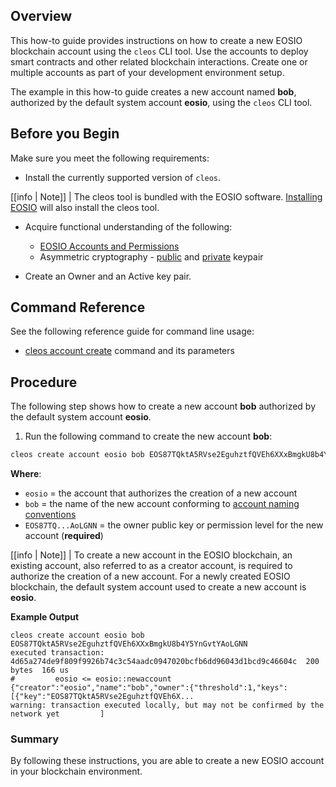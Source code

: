 ## Overview
This how-to guide provides instructions on how to create a new EOSIO blockchain account using the `cleos` CLI tool. Use the accounts to deploy smart contracts and other related blockchain interactions. Create one or multiple accounts as part of your development environment setup.

The example in this how-to guide creates a new account named **bob**, authorized by the default system account **eosio**, using the `cleos` CLI tool. 

## Before you Begin
Make sure you meet the following requirements:

* Install the currently supported version of `cleos`.

[[info | Note]]
| The cleos tool is bundled with the EOSIO software. [Installing EOSIO](../../00_install/index.md) will also install the cleos tool. 

* Acquire functional understanding of the following:
  * [EOSIO Accounts and Permissions](https://developers.eos.io/welcome/v2.1/protocol/accounts_and_permissions)
  * Asymmetric cryptography - [public](https://developers.eos.io/welcome/v2.1/glossary/index#public-key) and [private](https://developers.eos.io/welcome/v2.1/glossary/index#private-key) keypair

* Create an Owner and an Active key pair.

## Command Reference

See the following reference guide for command line usage:

* [cleos account create](../03_command-reference/create/account.md) command and its parameters


## Procedure
The following step shows how to create a new account **bob** authorized by the default system account **eosio**.

1. Run the following command to create the new account **bob**:
```sh
cleos create account eosio bob EOS87TQktA5RVse2EguhztfQVEh6XXxBmgkU8b4Y5YnGvtYAoLGNN
```
**Where**:

* `eosio` = the account that authorizes the creation of a new account
* `bob` = the name of the new account conforming to [account naming conventions](https://developers.eos.io/welcome/v2.1/protocol-guides/accounts_and_permissions#2-accounts)
* `EOS87TQ...AoLGNN` = the owner public key or permission level for the new account (**required**)

[[info | Note]]
| To create a new account in the EOSIO blockchain, an existing account, also referred to as a creator account, is required to authorize the creation of a new account. For a newly created EOSIO blockchain, the default system account used to create a new account is **eosio**.

**Example Output**
```console
cleos create account eosio bob EOS87TQktA5RVse2EguhztfQVEh6XXxBmgkU8b4Y5YnGvtYAoLGNN
executed transaction: 4d65a274de9f809f9926b74c3c54aadc0947020bcfb6dd96043d1bcd9c46604c  200 bytes  166 us
#         eosio <= eosio::newaccount            {"creator":"eosio","name":"bob","owner":{"threshold":1,"keys":[{"key":"EOS87TQktA5RVse2EguhztfQVEh6X...
warning: transaction executed locally, but may not be confirmed by the network yet         ]
```

### Summary
By following these instructions, you are able to create a new EOSIO account in your blockchain environment.
